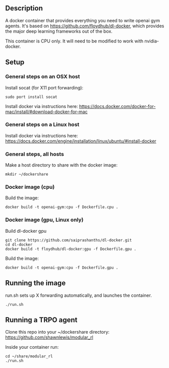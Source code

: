 Description
-----------
A docker container that provides everything you need to write openai gym agents. It's based on https://github.com/floydhub/dl-docker, which provides the major deep learning frameworks out of the box.

This container is CPU only. It will need to be modified to work with nvidia-docker.

Setup
-----

### General steps on an OSX host

Install socat (for X11 port forwarding):

    sudo port install socat

Install docker via instructions here: https://docs.docker.com/docker-for-mac/install/#download-docker-for-mac

### General steps on a Linux host

Install docker via instructions here: https://docs.docker.com/engine/installation/linux/ubuntu/#install-docker

### General steps, all hosts

Make a host directory to share with the docker image:

    mkdir ~/dockershare

### Docker image (cpu)

Build the image:

    docker build -t openai-gym:cpu -f Dockerfile.cpu .

### Docker image (gpu, Linux only)

Build dl-docker gpu

    git clone https://github.com/saiprashanths/dl-docker.git
    cd dl-docker
    docker build -t floydhub/dl-docker:gpu -f Dockerfile.gpu .

Build the image:

    docker build -t openai-gym:cpu -f Dockerfile.gpu .


Running the image
-----------------

run.sh sets up X forwarding automatically, and launches the container.

    ./run.sh

Running a TRPO agent
--------------------

Clone this repo into your ~/dockershare directory: https://github.com/shawnlewis/modular_rl

Inside your container run:

    cd ~/share/modular_rl
    ./run.sh
